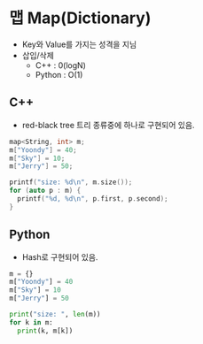 # 맵 Map(Dictionary)
- Key와 Value를 가지는 성격을 지님
- 삽입/삭제
  - C++ : 0(logN)
  - Python : O(1)

## C++
- red-black tree 트리 종류중에 하나로 구현되어 있음.

```c++
map<String, int> m;
m["Yoondy"] = 40;
m["Sky"] = 10;
m["Jerry"] = 50;

printf("size: %d\n", m.size());
for (auto p : m) {
  printf("%d, %d\n", p.first, p.second);
}
```

## Python
- Hash로 구현되어 있음.

```python
m = {}
m["Yoondy"] = 40
m["Sky"] = 10
m["Jerry"] = 50

print("size: ", len(m))
for k in m:
  print(k, m[k])
```
